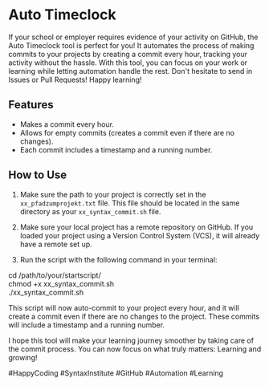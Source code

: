 # Auto Timeclock
If your school or employer requires evidence of your activity on GitHub, the Auto Timeclock tool is perfect for you! It automates the process of making commits to your projects by creating a commit every hour, tracking your activity without the hassle. With this tool, you can focus on your work or learning while letting automation handle the rest. Don't hesitate to send in Issues or Pull Requests! Happy learning!

## Features
- Makes a commit every hour.
- Allows for empty commits (creates a commit even if there are no changes).
- Each commit includes a timestamp and a running number.

## How to Use
1. Make sure the path to your project is correctly set in the `xx_pfadzumprojekt.txt` file. This file should be located in the same directory as your `xx_syntax_commit.sh` file.

2. Make sure your local project has a remote repository on GitHub. If you loaded your project using a Version Control System (VCS), it will already have a remote set up.

3. Run the script with the following command in your terminal:

cd /path/to/your/startscript/<br>
chmod +x xx_syntax_commit.sh<br>
./xx_syntax_commit.sh<p>

This script will now auto-commit to your project every hour, and it will create a commit even if there are no changes to the project. These commits will include a timestamp and a running number.

I hope this tool will make your learning journey smoother by taking care of the commit process. You can now focus on what truly matters: Learning and growing!

#HappyCoding #SyntaxInstitute #GitHub #Automation #Learning
